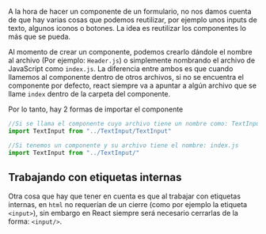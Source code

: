 A la hora de hacer un componente de un formulario, no nos damos cuenta de que hay varias cosas que podemos reutilizar, por ejemplo unos inputs de texto, algunos iconos o botones. La idea es reutilizar los componentes lo más que se pueda.

Al momento de crear un componente, podemos crearlo dándole el nombre al archivo (Por ejemplo: `Header.js`) o simplemente nombrando el archivo de JavaScript como `index.js`. La diferencia entre ambos es que cuando llamemos al componente dentro de otros archivos, si no se encuentra el componente por defecto, react siempre va a apuntar a algún archivo que se llame `index` dentro de la carpeta del componente.

Por lo tanto, hay 2 formas de importar el componente

```js
//Si se llama el componente cuyo archivo tiene un nombre como: TextInput.js
import TextInput from "../TextInput/TextInput"
```

```js
//Si tenemos un componente y su archivo tiene el nombre: index.js
import TextInput from "../TextInput/"
```

## Trabajando con etiquetas internas

Otra cosa que hay que tener en cuenta es que al trabajar con etiquetas internas, en `html` no requerían de un cierre (como por ejemplo la etiqueta `<input>`), sin embargo en React siempre será necesario cerrarlas de la forma: `<input/>`.


